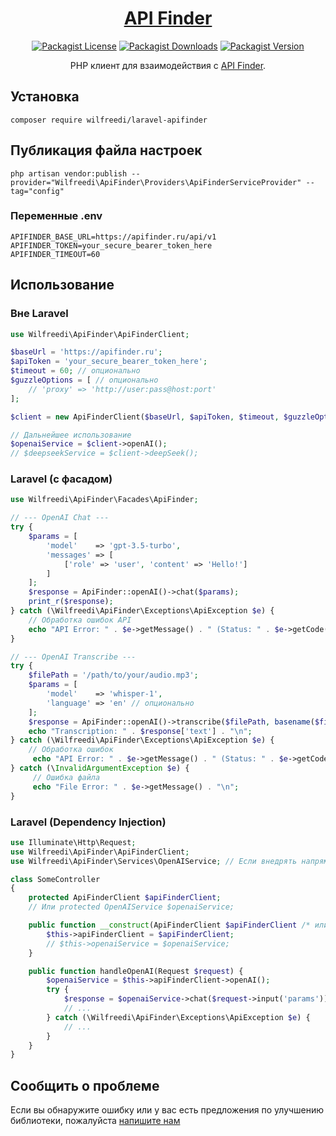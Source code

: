 <h1 align="center">
  <a href="https://github.com/wilfreedi/laravel-apifinder">
    API Finder
  </a>
</h1>
<p align="center">
  <a href="LICENSE"><img alt="Packagist License" src="https://img.shields.io/packagist/l/wilfreedi/laravel-apifinder"></a>
  <a href="https://packagist.org/packages/wilfreedi/laravel-apifinder"><img alt="Packagist Downloads" src="https://img.shields.io/packagist/dt/wilfreedi/laravel-apifinder"></a>
  <a href="https://packagist.org/packages/wilfreedi/laravel-apifinder"><img alt="Packagist Version" src="https://img.shields.io/packagist/v/wilfreedi/laravel-apifinder"></a>
</p>
<p align="center">
PHP клиент для взаимодействия с <a target="_blank" href="https://apifinder.ru">API Finder</a>.
</p>

## Установка

```composer require wilfreedi/laravel-apifinder```

## Публикация файла настроек

```php artisan vendor:publish --provider="Wilfreedi\ApiFinder\Providers\ApiFinderServiceProvider" --tag="config"```

### Переменные .env

```
APIFINDER_BASE_URL=https://apifinder.ru/api/v1
APIFINDER_TOKEN=your_secure_bearer_token_here
APIFINDER_TIMEOUT=60
```

## Использование

### Вне Laravel

```php
use Wilfreedi\ApiFinder\ApiFinderClient;

$baseUrl = 'https://apifinder.ru';
$apiToken = 'your_secure_bearer_token_here';
$timeout = 60; // опционально
$guzzleOptions = [ // опционально
    // 'proxy' => 'http://user:pass@host:port'
];

$client = new ApiFinderClient($baseUrl, $apiToken, $timeout, $guzzleOptions);

// Дальнейшее использование
$openaiService = $client->openAI();
// $deepseekService = $client->deepSeek();
```

### Laravel (с фасадом)

```php
use Wilfreedi\ApiFinder\Facades\ApiFinder;

// --- OpenAI Chat ---
try {
    $params = [
        'model'    => 'gpt-3.5-turbo',
        'messages' => [
            ['role' => 'user', 'content' => 'Hello!']
        ]
    ];
    $response = ApiFinder::openAI()->chat($params);
    print_r($response);
} catch (\Wilfreedi\ApiFinder\Exceptions\ApiException $e) {
    // Обработка ошибок API
    echo "API Error: " . $e->getMessage() . " (Status: " . $e->getCode() . ")\n";
}

// --- OpenAI Transcribe ---
try {
    $filePath = '/path/to/your/audio.mp3';
    $params = [
        'model'    => 'whisper-1',
        'language' => 'en' // опционально
    ];
    $response = ApiFinder::openAI()->transcribe($filePath, basename($filePath), $params);
    echo "Transcription: " . $response['text'] . "\n";
} catch (\Wilfreedi\ApiFinder\Exceptions\ApiException $e) {
    // Обработка ошибок
     echo "API Error: " . $e->getMessage() . " (Status: " . $e->getCode() . ")\n";
} catch (\InvalidArgumentException $e) {
     // Ошибка файла
     echo "File Error: " . $e->getMessage() . "\n";
}
```
### Laravel (Dependency Injection)

```php
use Illuminate\Http\Request;
use Wilfreedi\ApiFinder\ApiFinderClient;
use Wilfreedi\ApiFinder\Services\OpenAIService; // Если внедрять напрямую

class SomeController
{
    protected ApiFinderClient $apiFinderClient;
    // Или protected OpenAIService $openaiService;

    public function __construct(ApiFinderClient $apiFinderClient /* или OpenAIService $openaiService */) {
        $this->apiFinderClient = $apiFinderClient;
        // $this->openaiService = $openaiService;
    }

    public function handleOpenAI(Request $request) {
        $openaiService = $this->apiFinderClient->openAI();
        try {
            $response = $openaiService->chat($request->input('params'));
            // ...
        } catch (\Wilfreedi\ApiFinder\Exceptions\ApiException $e) {
            // ...
        }
    }
}
```

## Сообщить о проблеме

Если вы обнаружите ошибку или у вас есть предложения по улучшению библиотеки,
пожалуйста [напишите нам](https://github.com/wilfreedi/laravel-apifinder/issues/new/choose)